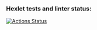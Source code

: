 ### Hexlet tests and linter status:
[![Actions Status](https://github.com/vaysl7599/qa-engineer-old-project-84/workflows/hexlet-check/badge.svg)](https://github.com/vaysl7599/qa-engineer-old-project-84/actions)